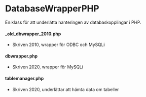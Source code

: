 # DatabaseWrapperPHP

En klass för att underlätta hanteringen av databaskopplingar i PHP.

#### _old_dbwrapper_2010.php
- Skriven 2010, wrapper för ODBC och MySQLi

#### dbwrapper.php
- Skriven 2020, wrapper för MySQLi

#### tablemanager.php
- Skriven 2020, underlättar att hämta data om tabeller
